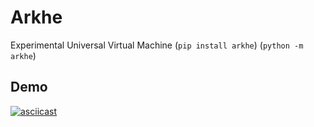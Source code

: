 # Arkhe
Experimental Universal Virtual Machine (`pip install arkhe`) (`python -m arkhe`)
## Demo
[![asciicast](https://asciinema.org/a/ILB4AeuGsPpVspaCKnIziayiJ.svg)](https://asciinema.org/a/ILB4AeuGsPpVspaCKnIziayiJ)
